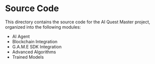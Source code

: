 # Source Code

This directory contains the source code for the AI Quest Master project, organized into the following modules:

- AI Agent
- Blockchain Integration
- G.A.M.E SDK Integration
- Advanced Algorithms
- Trained Models
